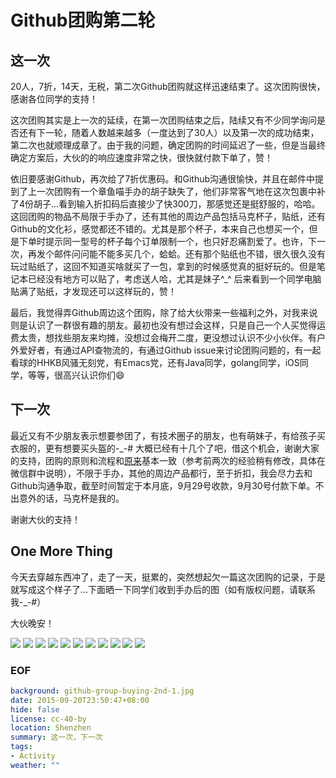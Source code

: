 Github团购第二轮
===
## 这一次
20人，7折，14天，无税，第二次Github团购就这样迅速结束了。这次团购很快，感谢各位同学的支持！

这次团购其实是上一次的延续，在第一次团购结束之后，陆续又有不少同学询问是否还有下一轮，随着人数越来越多（一度达到了30人）以及第一次的成功结束，第二次也就顺理成章了。由于我的问题，确定团购的时间延迟了一些，但是当最终确定方案后，大伙的的响应速度非常之快，很快就付款下单了，赞！

依旧要感谢Github，再次给了7折优惠码。和Github沟通很愉快，并且在邮件中提到了上一次团购有一个章鱼喵手办的胡子缺失了，他们非常客气地在这次包裹中补了4份胡子...看到输入折扣码后直接少了快300刀，那感觉还是挺舒服的，哈哈。这回团购的物品不局限于手办了，还有其他的周边产品包括马克杯子，贴纸，还有Github的文化衫，感觉都还不错的。尤其是那个杯子，本来自己也想买一个，但是下单时提示同一型号的杯子每个订单限制一个，也只好忍痛割爱了。也许，下一次，再发个邮件问问能不能多买几个，蛤蛤。还有那个贴纸也不错，很久很久没有玩过贴纸了，这回不知道买啥就买了一包，拿到的时候感觉真的挺好玩的。但是笔记本已经没有地方可以贴了，考虑送人哈，尤其是妹子^_^ 后来看到一个同学电脑贴满了贴纸，才发现还可以这样玩的，赞！

最后，我觉得弄Github周边这个团购，除了给大伙带来一些福利之外，对我来说则是认识了一群很有趣的朋友。最初也没有想过会这样，只是自己一个人买觉得运费太贵，想找些朋友来均摊，没想过会梅开二度，更没想过认识不少小伙伴。有户外爱好者，有通过API查物流的，有通过Github issue来讨论团购问题的，有一起看球的HHKB风骚无刻党，有Emacs党，还有Java同学，golang同学，iOS同学，等等，很高兴认识你们😄

## 下一次
最近又有不少朋友表示想要参团了，有技术圈子的朋友，也有萌妹子，有给孩子买衣服的，更有想要买头盔的-_-# 大概已经有十几个了吧，借这个机会，谢谢大家的支持，团购的原则和流程和[原来](https://github.com/longkai/longkai/blob/master/memories/2015/07/github-figurine.md)基本一致（参考前两次的经验稍有修改，具体在微信群中说明），不限于手办，其他的周边产品都行，至于折扣，我会尽力去和Github沟通争取，截至时间暂定于本月底，9月29号收款，9月30号付款下单。不出意外的话，马克杯是我的。

谢谢大伙的支持！

## One More Thing
今天去穿越东西冲了，走了一天，挺累的，突然想起欠一篇这次团购的记录，于是就写成这个样子了...下面晒一下同学们收到手办后的图（如有版权问题，请联系我-_-#）

大伙晚安！

![](github-group-buying-2nd-1.jpg)
![](github-group-buying-2nd-2.jpg)
![](github-group-buying-2nd-3.jpg)
![](github-group-buying-2nd-4.jpg)
![](github-group-buying-2nd-5.jpg)
![](github-group-buying-2nd-6.jpg)
![](github-group-buying-2nd-7.jpg)
![](github-group-buying-2nd-8.jpg)
![](github-group-buying-2nd-9.jpg)
![](github-group-buying-2nd-10.jpg)
![](github-group-buying-2nd-11.jpg)

### EOF
```yaml
background: github-group-buying-2nd-1.jpg
date: 2015-09-20T23:50:47+08:00
hide: false
license: cc-40-by
location: Shenzhen
summary: 这一次，下一次
tags:
- Activity
weather: ""
```
